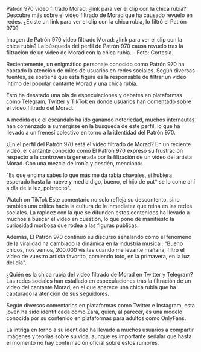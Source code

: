 Patrón 970 video filtrado Morad: ¿link para ver el clip con la chica rubia?
Descubre más sobre el video filtrado de Morad que ha causado revuelo en redes. ¿Existe un link para ver el clip con la chica rubia, lo filtró el Patrón 970?

Imagen de Patrón 970 video filtrado Morad: ¿link para ver el clip con la chica rubia?
La búsqueda del perfil de Patrón 970 causa revuelo tras la filtración de un video de Morad con la chica rubia. - Foto: Cortesía.

Recientemente, un enigmático personaje conocido como Patrón 970 ha captado la atención de miles de usuarios en redes sociales. Según diversas fuentes, se sostiene que esta figura es la responsable de filtrar un video íntimo del popular cantante Morad y una chica rubia.

Esto ha desatado una ola de especulaciones y debates en plataformas como Telegram, Twitter y TikTok en donde usuarios han comentado sobre el video filtrado del Morad.

A medida que el escándalo ha ido ganando notoriedad, muchos internautas han comenzado a sumergirse en la búsqueda de este perfil, lo que ha llevado a un frenesí colectivo en torno a la identidad del Patrón 970.


¿En el perfil del Patrón 970 está el video filtrado de Morad?
En un reciente video, el cantante conocido como El Patrón 970 expresó su frustración respecto a la controversia generada por la filtración de un video del artista Morad. Con una mezcla de ironía y desdén, mencionó:

"Es que encima sabes lo que más me da rabia chavales, si hubiera esperado hasta la nueve y media digo, bueno, el hijo de put* se lo come ahí a día de la luz, pobrecito".

Watch on TikTok
Este comentario no solo refleja su descontento, sino también una crítica hacia la cultura de la inmediatez que reina en las redes sociales. La rapidez con la que se difunden estos contenidos ha llevado a muchos a buscar el video en cuestión, lo que pone de manifiesto la curiosidad morbosa que rodea a las figuras públicas.

Además, El Patrón 970 continuó su discurso señalando cómo el fenómeno de la viralidad ha cambiado la dinámica en la industria musical: "Bueno chicos, nos vemos, 200.000 visitas cuando me levante mañana, filtro el vídeo de vuestro artista favorito, comiendo toto, en la primavera, en la luz del día".

¿Quién es la chica rubia del video filtrado de Morad en Twitter y Telegram?
Las redes sociales han estallado en especulaciones tras la filtración de un video del cantante Morad, en el que aparece una chica rubia que ha capturado la atención de sus seguidores.

Según diversos comentarios en plataformas como Twitter e Instagram, esta joven ha sido identificada como Zara, quien, al parecer, es una modelo conocida por su contenido en plataformas para adultos como OnlyFans.

La intriga en torno a su identidad ha llevado a muchos usuarios a compartir imágenes y teorías sobre su vida, aunque es importante señalar que hasta el momento no hay confirmación oficial sobre estos rumores.
